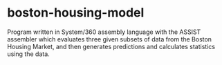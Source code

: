 # boston-housing-model
Program written in System/360 assembly language with the ASSIST assembler which evaluates three given subsets of data from the Boston Housing Market, and then generates predictions and calculates statistics using the data.
